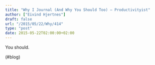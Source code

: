 ```yaml
---
title: "Why I Journal (And Why You Should Too) – Productivityist"
author: ["Eivind Hjertnes"]
draft: false
url: "/2015/05/22/Why/414"
type: "post"
date: 2015-05-22T02:00:00+02:00
---
```


You should.

(#blog)
